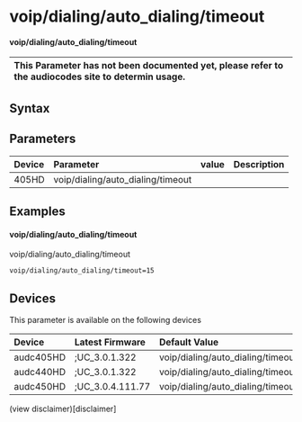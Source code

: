 ﻿---
description: voip/dialing/auto_dialing/timeout
search: false
---

# voip/dialing/auto_dialing/timeout

#### voip/dialing/auto_dialing/timeout


| This Parameter has not been documented yet, please refer to the audiocodes site to determin usage.  | 
| :--- |

## Syntax

## Parameters
|Device|Parameter|value|Description|
|:---|:---|:---|:---|
| 405HD | voip/dialing/auto_dialing/timeout |  |  |

## Examples
#### voip/dialing/auto_dialing/timeout

voip/dialing/auto_dialing/timeout

```
voip/dialing/auto_dialing/timeout=15
```

## Devices
This parameter is available on the following devices

| Device | Latest Firmware | Default Value |
|:---|:---|:---|
| audc405HD | ;UC_3.0.1.322 | voip/dialing/auto_dialing/timeout=15 
| audc440HD | ;UC_3.0.1.322 | voip/dialing/auto_dialing/timeout=15 
| audc450HD | ;UC_3.0.4.111.77 | voip/dialing/auto_dialing/timeout=15 

(view disclaimer)[disclaimer]
